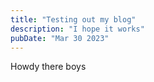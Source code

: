 ```yaml
---
title: "Testing out my blog"
description: "I hope it works"
pubDate: "Mar 30 2023"
---
```


Howdy there boys